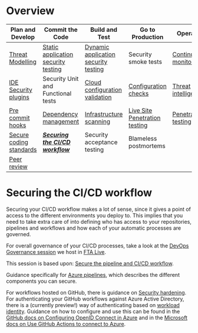 # Overview

| Plan and Develop | Commit the Code | Build and Test | Go to Production | Operate |  
|---|---|---|---|---|
|[Threat Modelling](./ThreatModelling.md)| [Static application security testing](./CodeAnalysis.md)| [Dynamic application security testing](./CodeAnalysis.md) | Security smoke tests | [Continuous monitoring](Operate.md)
|[IDE Security plugins](./CodeAnalysis.md)| Security Unit and Functional tests | [Cloud configuration validation](CloudConfigValidation.md) | [Configuration checks](CloudConfigValidation.md) | [Threat intelligence](Operate.md)
|[Pre commit hooks](https://git-scm.com/book/en/v2/Customizing-Git-Git-Hooks)| [Dependency management](./CodeAnalysis.md) | [Infrastructure scanning](CloudConfigValidation.md) | [Live Site Penetration testing](https://docs.microsoft.com/azure/security/fundamentals/pen-testing) | [Penetration testing](https://docs.microsoft.com/azure/security/fundamentals/pen-testing)
|[Secure coding standards](https://owasp.org/www-project-secure-coding-practices-quick-reference-guide/migrated_content) | _**[Securing the CI/CD workflow](./securingCICD.md)**_ | Security acceptance testing | Blameless postmortems
|[Peer review](https://docs.github.com/en/pull-requests/collaborating-with-pull-requests/proposing-changes-to-your-work-with-pull-requests/about-pull-requests)||||

# Securing the CI/CD workflow

Securing your CI/CD workflow makes a lot of sense, since it gives a point of access to the different environments you deploy to. This implies that you need to take extra care of into defining who has access to your repositories, pipelines and workflows and how each of your automatic processes are governed.

For overall governance of your CI/CD processes, take a look at the [DevOps Governance session](../part-1-ado-governance.md) we host in [FTA Live](https://fasttrack.azure.com/live/category/DevOps).

This session is based upon: [Secure the pipeline and CI/CD workflow](https://docs.microsoft.com/azure/cloud-adoption-framework/secure/best-practices/secure-devops).

Guidance specifically for [Azure pipelines](https://docs.microsoft.com/azure/devops/pipelines/security/overview?view=azure-devops), which describes the different components you can secure.

For workflows hosted on GitHub, there is guidance on [Security hardening](https://docs.github.com/en/actions/security-guides/security-hardening-for-github-actions). For authenticating your GitHub workflows against Azure Active Directory, there is a (currently preview!) way of authenticating based on [workload identity](https://docs.microsoft.com/azure/active-directory/develop/workload-identity-federation). Guidance on how to configure and use this can be found in the [GitHub docs on Configuring OpenID Connect in Azure](https://docs.github.com/en/actions/deployment/security-hardening-your-deployments/configuring-openid-connect-in-azure) and in the [Microsoft docs on Use GitHub Actions to connect to Azure](https://docs.microsoft.com/azure/developer/github/connect-from-azure?tabs=azure-portal%2Cwindows).
